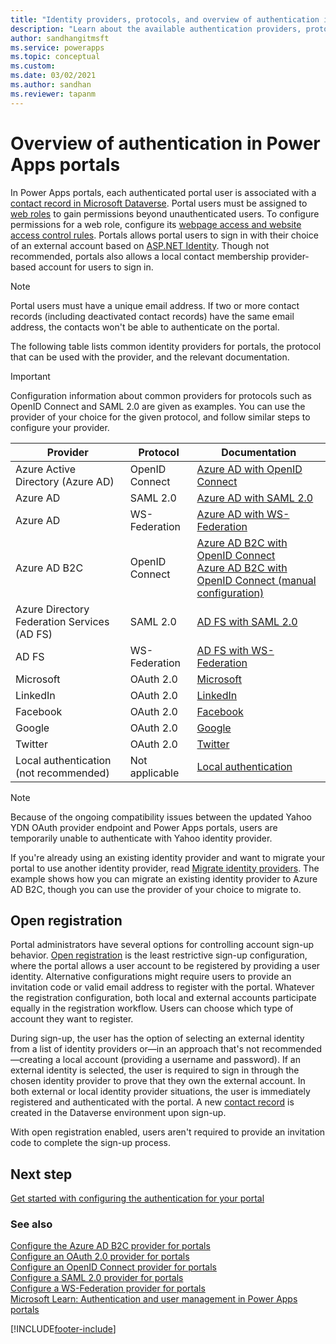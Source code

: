```yaml
---
title: "Identity providers, protocols, and overview of authentication in Power Apps portals. | MicrosoftDocs"
description: "Learn about the available authentication providers, protocols, and examples to set up authentication for Power Apps portals."
author: sandhangitmsft
ms.service: powerapps
ms.topic: conceptual
ms.custom: 
ms.date: 03/02/2021
ms.author: sandhan
ms.reviewer: tapanm
---
```


# Overview of authentication in Power Apps portals

In Power Apps portals, each authenticated portal user is associated with a [contact record in Microsoft Dataverse](../../../developer/data-platform/customer-entities-account-contact.md#contact-entity). Portal users must be assigned to [web roles](create-web-roles.md) to gain permissions beyond unauthenticated users. To configure permissions for a web role, configure its [webpage access and website access control rules](webpage-access-control.md). Portals allows portal users to sign in with their choice of an external account based on [ASP.NET Identity](https://www.asp.net/identity). Though not recommended, portals also allows a local contact membership provider-based account for users to sign in.

> [!NOTE]
> Portal users must have a unique email address. If two or more contact records (including deactivated contact records) have the same email address, the contacts won't be able to authenticate on the portal.

The following table lists common identity providers for portals, the protocol that can be used with the provider, and the relevant documentation.

> [!IMPORTANT]
> Configuration information about common providers for protocols such as OpenID Connect and SAML 2.0 are given as examples. You can use the provider of your choice for the given protocol, and follow similar steps to configure your provider.

| Provider | Protocol | Documentation |
| - | - | - |
| Azure Active Directory (Azure AD) | OpenID Connect | [Azure AD with OpenID Connect](configure-openid-settings.md) |
| Azure AD | SAML 2.0 | [Azure AD with SAML 2.0](configure-saml2-settings-azure-ad.md) |
| Azure AD | WS-Federation | [Azure AD with WS-Federation](configure-ws-federation-settings-azure-ad.md) |
| Azure AD B2C | OpenID Connect | [Azure AD B2C with OpenID Connect](configure-azure-ad-b2c-provider.md) <br> [Azure AD B2C with OpenID Connect (manual configuration)](configure-azure-ad-b2c-provider-manual.md) |
| Azure Directory Federation Services (AD FS) | SAML 2.0 | [AD FS with SAML 2.0](configure-saml2-settings.md) |
| AD FS | WS-Federation | [AD FS with WS-Federation](configure-ws-federation-settings.md)
| Microsoft | OAuth 2.0 | [Microsoft](configure-oauth2-microsoft.md) |
| LinkedIn | OAuth 2.0 | [LinkedIn](configure-oauth2-linkedin.md) |
| Facebook | OAuth 2.0 | [Facebook](configure-oauth2-facebook.md) |
| Google | OAuth 2.0 | [Google](configure-oauth2-google.md) |
| Twitter | OAuth 2.0 | [Twitter](configure-oauth2-twitter.md) |
| Local authentication <br>(not recommended) | Not applicable | [Local authentication](set-authentication-identity.md) |

> [!NOTE]
> Because of the ongoing compatibility issues between the updated Yahoo YDN OAuth provider endpoint and Power Apps portals, users are temporarily unable to authenticate with Yahoo identity provider.

If you're already using an existing identity provider and want to migrate your portal to use another identity provider, read [Migrate identity providers](migrate-identity-providers.md). The example shows how you can migrate an existing identity provider to Azure AD B2C, though you can use the provider of your choice to migrate to.

## Open registration

Portal administrators have several options for controlling account sign-up behavior. [Open registration](use-simplified-authentication-configuration.md#general-authentication-settings) is the least restrictive sign-up configuration, where the portal allows a user account to be registered by providing a user identity. Alternative configurations might require users to provide an invitation code or valid email address to register with the portal. Whatever the registration configuration, both local and external accounts participate equally in the registration workflow. Users can choose which type of account they want to register.

During sign-up, the user has the option of selecting an external identity from a list of identity providers or&mdash;in an approach that's not recommended&mdash;creating a local account (providing a username and password). If an external identity is selected, the user is required to sign in through the chosen identity provider to prove that they own the external account. In both external or local identity provider situations, the user is immediately registered and authenticated with the portal. A new [contact record](../../../developer/data-platform/customer-entities-account-contact.md#contact-entity) is created in the Dataverse environment upon sign-up.

With open registration enabled, users aren't required to provide an invitation code to complete the sign-up process.

## Next step

[Get started with configuring the authentication for your portal](use-simplified-authentication-configuration.md)

### See also

[Configure the Azure AD B2C provider for portals](configure-azure-ad-b2c-provider.md)  
[Configure an OAuth 2.0 provider for portals](configure-oauth2-provider.md)  
[Configure an OpenID Connect provider for portals](configure-openid-provider.md)  
[Configure a SAML 2.0 provider for portals](configure-saml2-provider.md)  
[Configure a WS-Federation provider for portals](configure-ws-federation-provider.md)  
[Microsoft Learn: Authentication and user management in Power Apps portals](https://docs.microsoft.com/learn/modules/authentication-user-management/)


[!INCLUDE[footer-include](../../../includes/footer-banner.md)]
